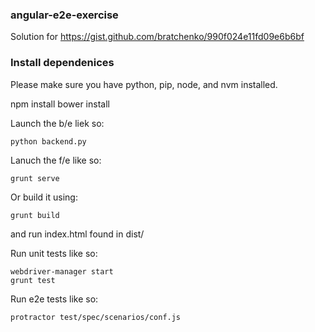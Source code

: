 ### angular-e2e-exercise
Solution for https://gist.github.com/bratchenko/990f024e11fd09e6b6bf

### Install dependenices

Please make sure you have python, pip, node, and nvm installed.

npm install
bower install

Launch the b/e liek so:

```
python backend.py
```

Lanuch the f/e like so:

```
grunt serve
```

Or build it using:

```
grunt build
```

and run index.html found in dist/

Run unit tests like so:

```
webdriver-manager start
grunt test
```

Run e2e tests like so:

```
protractor test/spec/scenarios/conf.js
```